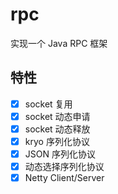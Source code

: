 # rpc
实现一个 Java RPC 框架

## 特性

- [x] socket 复用
- [x] socket 动态申请
- [x] socket 动态释放
- [x] kryo 序列化协议
- [x] JSON 序列化协议
- [x] 动态选择序列化协议
- [x] Netty Client/Server